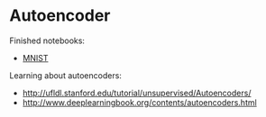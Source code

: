 # Autoencoder
Finished notebooks:
* [MNIST](http://nbviewer.jupyter.org/github/chen10an/ml_algos_python/blob/master/autoencoder/MNIST%20Autoencoder.ipynb)

Learning about autoencoders:
* http://ufldl.stanford.edu/tutorial/unsupervised/Autoencoders/
* http://www.deeplearningbook.org/contents/autoencoders.html
